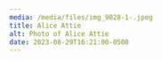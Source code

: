 ```yaml
---
media: /media/files/img_9028-1-.jpeg
title: Alice Attie
alt: Photo of Alice Attie
date: 2023-08-29T16:21:00-0500
---
```

